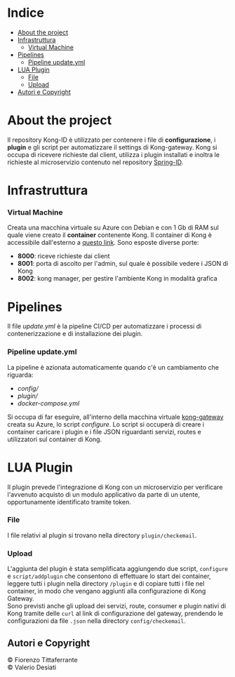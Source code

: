 # Indice
 - [About the project](#About-the-project)
 - [Infrastruttura](#Infrastruttura)
   - [Virtual Machine](#Virtual-Machine)
 - [Pipelines](#Pipelines)
   - [Pipeline update.yml](#Pipeline-update.yml)
 - [LUA Plugin](#LUA-Plugin)
   - [File](#File)
   - [Upload](#Upload)
 - [Autori e Copyright](#Autori-e-Copyright)


# About the project
Il repository Kong-ID è utilizzato per contenere i file di __configurazione__, i __plugin__ e gli script per automatizzare il settings di Kong-gateway.
Kong si occupa di ricevere richieste dal client, utilizza i plugin installati e inoltra le richieste al microservizio contenuto
nel repository [Spring-ID](https://dev.azure.com/id-microservice/Spring-ID/_git/Spring-ID).


# Infrastruttura

### Virtual Machine
Creata una macchina virtuale su Azure con Debian e con 1 Gb di RAM sul quale viene creato il __container__ contenente Kong.
Il container di Kong è accessibile dall'esterno a [questo link](http://checkemail.westeurope.cloudapp.azure.com:8002/overview).
Sono esposte diverse porte:
 - __8000__: riceve richieste dai client
 - __8001__: porta di ascolto per l'admin, sul quale è possibile vedere i JSON di Kong
 - __8002__: kong manager, per gestire l'ambiente Kong in modalità grafica


# Pipelines
Il file _update.yml_ è la pipeline CI/CD per automatizzare i processi di contenerizzazione e di installazione dei plugin.

### Pipeline update.yml
La pipeline è azionata automaticamente quando c'è un cambiamento che riguarda:
 - _config/_
 - _plugin/_
 - _docker-compose.yml_

Si occupa di far eseguire, all'interno della macchina virtuale [kong-gateway](https://portal.azure.com/#@aesys.tech/resource/subscriptions/af0f31ec-6bc5-4e0d-9c47-c509f316251c/resourceGroups/RG-TittaferranteFiorenzo/providers/Microsoft.Compute/virtualMachines/kong-gateway/overview) 
creata su Azure, lo script _configure_. Lo script si occuperà di creare i container caricare i plugin e i 
file JSON riguardanti servizi, routes e utilizzatori sul container di Kong.


# LUA Plugin
Il plugin prevede l'integrazione di Kong con un microservizio per verificare l'avvenuto acquisto di un modulo applicativo da parte di un utente, opportunamente identificato tramite token.<br />
### File
I file relativi al plugin si trovano nella directory `plugin/checkemail`.
### Upload
L'aggiunta del plugin è stata semplificata aggiungendo due script, `configure` e `script/addplugin` che consentono di effettuare lo start dei container, leggere tutti i plugin nella directory `/plugin` e di copiare tutti i file nel container, in modo che vengano aggiunti alla configurazione di Kong Gateway. <br />
Sono previsti anche gli upload dei servizi, route, consumer e plugin nativi di Kong tramite delle `curl` al link di configurazione del gateway, prendendo le configurazioni da file `.json` nella directory `config/checkemail`.

## Autori e Copyright
 © Fiorenzo Tittaferrante<br/>
 © Valerio Desiati
